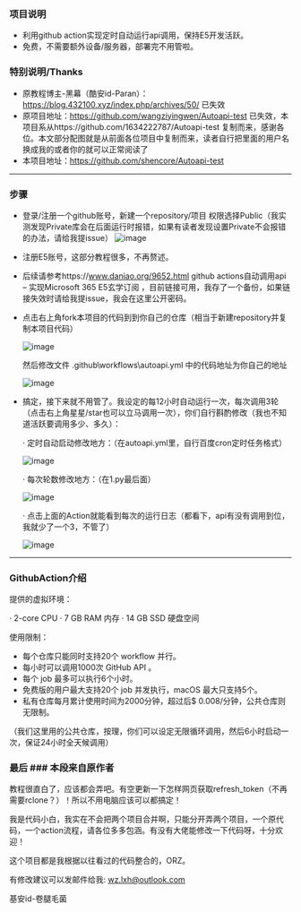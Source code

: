 ### 项目说明 ###
* 利用github action实现定时自动运行api调用，保持E5开发活跃。
* 免费，不需要额外设备/服务器，部署完不用管啦。 

### 特别说明/Thanks ###
* 原教程博主-黑幕（酷安id-Paran）：https://blog.432100.xyz/index.php/archives/50/ 已失效
* 原项目地址：https://github.com/wangziyingwen/Autoapi-test 已失效，本项目系从https://github.com/1634222787/Autoapi-test 复制而来，感谢各位。本文部分配图就是从前面各位项目中复制而来，读者自行把里面的用户名换成我的或者你的就可以正常阅读了
* 本项目地址：https://github.com/shencore/Autoapi-test

--------------------------------------------------------------

### 步骤 ###
* 登录/注册一个github账号，新建一个repository/项目 权限选择Public（我实测发现Private库会在后面运行时报错，如果有读者发现设置Private不会报错的办法，请给我提issue）
  ![image](https://github.com/shencore/Autoapi-test/blob/master/images/新建仓库.png)
  
* 注册E5账号，这部分教程很多，不再赘述。
* 后续请参考https://www.daniao.org/9652.html github actions自动调用api – 实现Microsoft 365 E5玄学订阅 ，目前链接可用，我存了一个备份，如果链接失效时请给我提issue，我会在这里公开密码。
* 点击右上角fork本项目的代码到到你自己的仓库（相当于新建repository并复制本项目代码）

  ![image](https://github.com/shencore/Autoapi-test/blob/master/images/fork.png)
  
  然后修改文件 .github\workflows\autoapi.yml 中的代码地址为你自己的地址
  
  ![image](https://github.com/shencore/Autoapi-test/blob/master/images/修改地方.png)
  
* 搞定，接下来就不用管了。我设定的每12小时自动运行一次，每次调用3轮（点击右上角星星/star也可以立马调用一次），你们自行斟酌修改（我也不知道活跃要调用多少、多久）：

   · 定时自动启动修改地方：（在autoapi.yml里，自行百度cron定时任务格式）
   
   ![image](https://github.com/shencore/Autoapi-test/blob/master/images/定时.png)
   
   · 每次轮数修改地方：（在1.py最后面）
   
   ![image](https://github.com/shencore/Autoapi-test/blob/master/images/次数.png)
   
   · 点击上面的Action就能看到每次的运行日志（都看下，api有没有调用到位，我就少了一个3，不管了）
   
   ![image](https://github.com/shencore/Autoapi-test/blob/master/images/日志.png)

------------------------------------------------------------

### GithubAction介绍 ###
提供的虚拟环境：

· 2-core CPU
· 7 GB RAM 内存
· 14 GB SSD 硬盘空间

使用限制：
* 每个仓库只能同时支持20个 workflow 并行。
* 每小时可以调用1000次 GitHub API 。
* 每个 job 最多可以执行6个小时。
* 免费版的用户最大支持20个 job 并发执行，macOS 最大只支持5个。
* 私有仓库每月累计使用时间为2000分钟，超过后$ 0.008/分钟，公共仓库则无限制。

（我们这里用的公共仓库，按理，你们可以设定无限循环调用，然后6小时启动一次，保证24小时全天候调用）

### 最后 ### 本段来自原作者
  教程很直白了，应该都会弄吧。有空更新一下怎样网页获取refresh_token（不再需要rclone？）！所以不用电脑应该可以都搞定！

  我是代码小白，我实在不会把两个项目合并啊，只能分开弄两个项目，一个原代码，一个action流程，请各位多多包涵。有没有大佬能修改一下代码呀，十分欢迎！
  
  这个项目都是我根据以往看过的代码整合的，ORZ。
  
  有修改建议可以发邮件给我:
  wz.lxh@outlook.com
  
  基安id-卷腿毛菌
